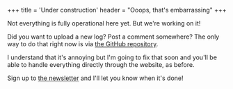 +++
title = 'Under construction'
header = "Ooops, that's embarrassing"
+++

Not everything is fully operational here yet. But we're working on it!

Did you want to upload a new log? Post a comment somewhere? The only way to do that right now is via [the GitHub repository](https://github.com/tobiassjosten/nogfx-web).

I understand that it's annoying but I'm going to fix that soon and you'll be able to handle everything directly through the website, as before.

Sign up to [the newsletter](/subscribe/) and I'll let you know when it's done!
